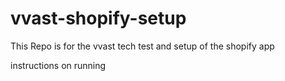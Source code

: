 # vvast-shopify-setup
This Repo is for the vvast tech test and setup of the shopify app

instructions on running